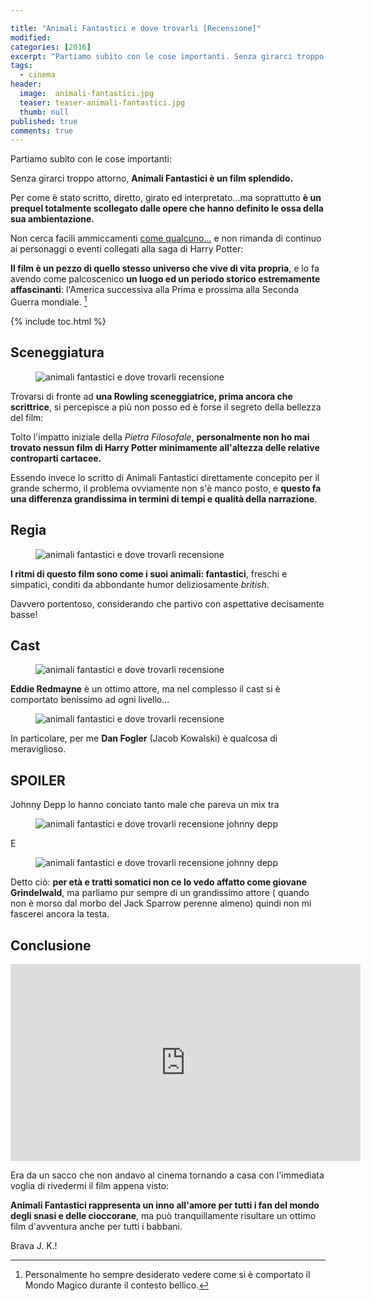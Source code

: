 ```yaml
---

title: "Animali Fantastici e dove trovarli [Recensione]"
modified:
categories: [2016]
excerpt: "Partiamo subito con le cose importanti. Senza girarci troppo attorno, Animali Fantastici è un film splendido...."
tags: 
  - cinema
header:  
  image:  animali-fantastici.jpg
  teaser: teaser-animali-fantastici.jpg
  thumb: null
published: true
comments: true
---
```


Partiamo subito con le cose importanti:

Senza girarci troppo attorno, **Animali Fantastici è un film splendido.**

Per come è stato scritto, diretto, girato ed interpretato...ma soprattutto **è un prequel totalmente scollegato dalle opere che hanno definito le ossa  della sua ambientazione.**

Non cerca facili ammiccamenti [come qualcuno...](http://xabacadabra.com/2015/star-wars-7-recensione-il-risveglio-della-forza/) e non rimanda di continuo ai personaggi o eventi collegati alla saga di Harry Potter: 

**Il film è un pezzo di quello stesso universo che vive di vita propria**, e lo fa avendo come palcoscenico **un luogo ed un periodo storico estremamente affascinanti**: l'America successiva alla Prima e prossima alla Seconda Guerra mondiale. [^guerra]

[^guerra]: Personalmente ho sempre desiderato vedere come si è comportato il Mondo Magico durante il contesto bellico.

{% include toc.html %}

## Sceneggiatura

<figure>
<img src='http://www.warnerbros.it/sites/default/files/styles/media_gallery/public/videos/FB-01108A.jpg?itok=mOq8HIRk' alt='animali fantastici e dove trovarli recensione'>
</figure>

Trovarsi di fronte ad **una Rowling sceneggiatrice, prima ancora che scrittrice**, si percepisce a più non posso ed è forse il segreto della bellezza del film: 

Tolto l'impatto iniziale della _Pietra Filosofale_, **personalmente non ho mai trovato nessun film di Harry Potter minimamente all'altezza delle relative controparti cartacee.**

Essendo invece lo scritto di Animali Fantastici direttamente concepito per il grande schermo, il problema ovviamente non s'è manco posto, e **questo fa una differenza grandissima in termini di tempi e qualità della narrazione**.

## Regia

<figure>
<img src='http://www.warnerbros.it/sites/default/files/styles/media_gallery/public/videos/FB-EW-2.jpg?itok=YmrE9Lak' alt='animali fantastici e dove trovarli recensione'>
</figure> 

**I ritmi di questo film sono come i suoi animali: fantastici**, freschi e simpatici, conditi da abbondante humor deliziosamente _british_.

Davvero portentoso, considerando che partivo con aspettative decisamente basse!

## Cast

<figure>
<img src='http://www.warnerbros.it/sites/default/files/styles/media_gallery/public/videos/FB-JB-01830.jpg?itok=bWITIJt3' alt='animali fantastici e dove trovarli recensione'>
</figure> 

**Eddie Redmayne** è un ottimo attore, ma nel complesso il cast si è comportato benissimo ad ogni livello...

<figure>
<img src='https://66.media.tumblr.com/87ce6d8473d18bb7df2ac3fae773ada8/tumblr_o5ghsy8ZAC1t3tn4mo1_500.gif' alt='animali fantastici e dove trovarli recensione'>
</figure> 

In particolare, per me **Dan Fogler** (Jacob Kowalski) è qualcosa di meraviglioso. 

## SPOILER

Johnny Depp lo hanno conciato tanto male che pareva un mix tra

<figure>
<img src='http://vignette4.wikia.nocookie.net/disneyvillains/images/b/b0/Toon_Judge_Doom.jpg/revision/latest?cb=20150608025419' alt='animali fantastici e dove trovarli recensione johnny depp'>
</figure> 

E 

<figure>
<img src='http://quotidianomolise.com/wp-content/uploads/2016/07/paolo-belli-concerto-edison.jpg' alt='animali fantastici e dove trovarli recensione johnny depp'>
</figure> 

Detto ciò: **per età e tratti somatici non ce lo vedo affatto come giovane Grindelwald**, ma parliamo pur sempre di un grandissimo attore ( quando non è morso dal morbo del Jack Sparrow perenne almeno) quindi non mi fascerei ancora la testa.

## Conclusione

<iframe width="560" height="315" src="https://www.youtube.com/embed/QIc0VTkMtI8" frameborder="0" allowfullscreen></iframe>

Era da un sacco che non andavo al cinema tornando a casa con l'immediata voglia di rivedermi il film appena visto:

**Animali Fantastici rappresenta un inno all'amore per tutti i fan del mondo degli snasi e delle cioccorane**, ma può tranquillamente risultare un ottimo film d'avventura anche per tutti i babbani.

Brava J. K.! 